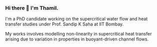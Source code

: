 ### Hi there 👋 I'm Thamil.

I'm a PhD candidate working on the supercritical water flow and heat transfer studies under Prof. Sandip K Saha at IIT Bombay.

My works involves modelling non-linearity in supercritical heat transfer arising due to variation in properties in buoyant-driven channel flows.
